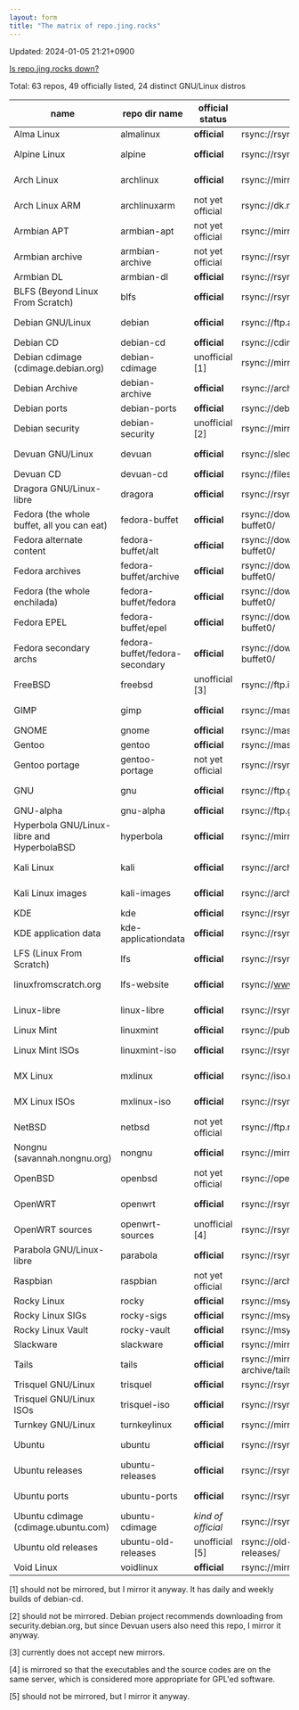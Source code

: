 ```yaml
---
layout: form
title: "The matrix of repo.jing.rocks"
---
```

Updated: 2024-01-05 21:21+0900

[Is repo.jing.rocks down?](https://repo.jing.rocks/)

Total: 63 repos, 49 officially listed, 24 distinct GNU/Linux distros

| name                                       | repo dir name                   | official status    | upstream                                                     | sync frequency | health monitor                                                           | mirror list                                                             |
|--------------------------------------------|---------------------------------|--------------------|--------------------------------------------------------------|----------------|--------------------------------------------------------------------------|-------------------------------------------------------------------------|
| Alma Linux                                 | almalinux                       | **official**       | rsync://rsync.repo.almalinux.org/almalinux/                  | every 2 hr     |                                                                          | https://mirrors.almalinux.org                                           |
| Alpine Linux                               | alpine                          | **official**       | rsync://rsync.alpinelinux.org/alpine/                        | every 20 min   |                                                                          | https://mirrors.alpinelinux.org/                                        |
| Arch Linux                                 | archlinux                       | **official**       | rsync://mirror.accum.se/mirror/archlinux/                    | every 10 min   | https://archlinux.org/mirrors/jing.rocks/                                | https://archlinux.org/mirrors/                                          |
| Arch Linux ARM                             | archlinuxarm                    | not yet official   | rsync://dk.mirror.archlinuxarm.org/archlinuxarm/             | every 6 hr     |                                                                          | https://www.archlinuxarm.org/about/mirrors                              |
| Armbian APT                                | armbian-apt                     | not yet official   | rsync://mirrors.dotsrc.org/armbian-apt/                      | every 4 hr     |                                                                          | https://github.com/armbian/mirror                                       |
| Armbian archive                            | armbian-archive                 | not yet official   | rsync://rsync.armbian.com/archive/                           | every week     |                                                                          | https://github.com/armbian/mirror                                       |
| Armbian DL                                 | armbian-dl                      | **official**       | rsync://rsync.armbian.com/dl/                                | every 4 hr     |                                                                          | https://github.com/armbian/mirror                                       |
| BLFS (Beyond Linux From Scratch)           | blfs                            | **official**       | rsync://rsync.osuosl.org/blfs/                               | every 24 hr    |                                                                          | https://www.linuxfromscratch.org/mirrors.html                           |
| Debian GNU/Linux                           | debian                          | **official**       | rsync://ftp.acc.umu.se/debian/                               | every 20 min   | https://mirror-master.debian.org/status/mirror-info/repo.jing.rocks.html | https://www.debian.org/mirror/list                                      |
| Debian CD                                  | debian-cd                       | **official**       | rsync://cdimage.debian.org/debian-cd/                        | push           |                                                                          | https://www.debian.org/CD/http-ftp/#mirrors                             |
| Debian cdimage (cdimage.debian.org)        | debian-cdimage                  | unofficial [1]     | rsync://mirror.accum.se/mirror/cdimage/                      | every week     |                                                                          |                                                                         |
| Debian Archive                             | debian-archive                  | **official**       | rsync://archive-klecker.debian.org/debian-archive/           | every day      |                                                                          | https://www.debian.org/distrib/archive                                  |
| Debian ports                               | debian-ports                    | **official**       | rsync://debian.inf.tu-dresden.de/debian-ports/               | every 6 hr     |                                                                          | https://www.ports.debian.org/mirrors                                    |
| Debian security                            | debian-security                 | unofficial [2]     | rsync://mirrors.dotsrc.org/debian-security/                  | every 2 hr     |                                                                          |                                                                         |
| Devuan GNU/Linux                           | devuan                          | **official**       | rsync://sledjhamr.org/devuan/                                | every 30 min   | https://sledjhamr.org/apt-panopticon/results/Report-web.html             | https://repo.jing.rocks/devuan/mirror_list.txt                          |
| Devuan CD                                  | devuan-cd                       | **official**       | rsync://files.devuan.org/devuan/                             | every 6 hr     |                                                                          | https://www.devuan.org/get-devuan                                       |
| Dragora GNU/Linux-libre                    | dragora                         | **official**       | rsync://rsync.dragora.org/dragora/                           | every 12 hr    |                                                                          | https://www.dragora.org/en/mirrors.html                                 |
| Fedora (the whole buffet, all you can eat) | fedora-buffet                   | **official**       | rsync://download-ib01.fedoraproject.org/fedora-buffet0/      | every 10 min   |                                                                          | https://admin.fedoraproject.org/mirrormanager/mirrors                   |
| Fedora alternate content                   | fedora-buffet/alt               | **official**       | rsync://download-ib01.fedoraproject.org/fedora-buffet0/      | every 10 min   |                                                                          | https://admin.fedoraproject.org/mirrormanager/mirrors                   |
| Fedora archives                            | fedora-buffet/archive           | **official**       | rsync://download-ib01.fedoraproject.org/fedora-buffet0/      | every 10 min   |                                                                          | https://admin.fedoraproject.org/mirrormanager/mirrors                   |
| Fedora (the whole enchilada)               | fedora-buffet/fedora            | **official**       | rsync://download-ib01.fedoraproject.org/fedora-buffet0/      | every 10 min   |                                                                          | https://admin.fedoraproject.org/mirrormanager/mirrors                   |
| Fedora EPEL                                | fedora-buffet/epel              | **official**       | rsync://download-ib01.fedoraproject.org/fedora-buffet0/      | every 10 min   |                                                                          | https://admin.fedoraproject.org/mirrormanager/mirrors                   |
| Fedora secondary archs                     | fedora-buffet/fedora-secondary  | **official**       | rsync://download-ib01.fedoraproject.org/fedora-buffet0/      | every 10 min   |                                                                          | https://admin.fedoraproject.org/mirrormanager/mirrors                   |
| FreeBSD                                    | freebsd                         | unofficial [3]     | rsync://ftp.iij.ad.jp/FreeBSD/                               | every 4 hr     |                                                                          | https://docs.freebsd.org/en/books/handbook/mirrors/                     |
| GIMP                                       | gimp                            | **official**       | rsync://master.gnome.org/gimp/pub/                           | every 8 hr     |                                                                          | https://www.gimp.org/donating/sponsors.html#official-mirrors            |
| GNOME                                      | gnome                           | **official**       | rsync://master.gnome.org/gnomeftp/                           | every 8 hr     |                                                                          |                                                                         |
| Gentoo                                     | gentoo                          | **official**       | rsync://masterdistfiles.gentoo.org/gentoo/                   | every 4 hr     |                                                                          | https://www.gentoo.org/downloads/mirrors/                               |
| Gentoo portage                             | gentoo-portage                  | not yet official   | rsync://rsync.us.gentoo.org/gentoo-portage/                  | every 30 min   |                                                                          | https://www.gentoo.org/support/rsync-mirrors/                           |
| GNU                                        | gnu                             | **official**       | rsync://ftp.gnu.org/gnu/                                     | every 11 hr    | https://download.savannah.gnu.org/mirmon/allgnu/                         | https://www.gnu.org/prep/ftp.html                                       |
| GNU-alpha                                  | gnu-alpha                       | **official**       | rsync://ftp.gnu.org/alpha/                                   | every day      |                                                                          | https://www.gnu.org/prep/ftp.html                                       |
| Hyperbola GNU/Linux-libre and HyperbolaBSD | hyperbola                       | **official**       | rsync://mirror.fsf.org/hyperbola/                            | every 12 hr    | https://www.hyperbola.info/mirrors/repo.jing.rocks/                      | https://www.hyperbola.info/mirrors/                                     |
| Kali Linux                                 | kali                            | **official**       | rsync://archive.kali.org/kali/                               | push           | https://mirror-traces.kali.org/mirror-info/repo.jing.rocks.html          | https://mirror-traces.kali.org/                                         |
| Kali Linux images                          | kali-images                     | **official**       | rsync://archive.kali.org/kali-images/                        | every 12 hr    | https://mirror-traces.kali.org/mirror-info/repo.jing.rocks.html          | https://cdimage.kali.org/README.mirrorlist                              |
| KDE                                        | kde                             | **official**       | rsync://rsync.kde.org/kdeftp                                 | every 2 hr     | https://download.kde.org/?mirrorstats                                    | https://download.kde.org/?mirrorstats                                   |
| KDE application data                       | kde-applicationdata             | **official**       | rsync://rsync.kde.org/applicationdata                        | every 2 hr     | https://files.kde.org/?mirrorstats                                       | https://files.kde.org/?mirrorstats                                      |
| LFS (Linux From Scratch)                   | lfs                             | **official**       | rsync://rsync.osuosl.org/lfs/                                | every 24 hr    |                                                                          | https://www.linuxfromscratch.org/mirrors.html                           |
| linuxfromscratch.org                       | lfs-website                     | **official**       | rsync://www.linuxfromscratch.org/lfs-website/                | every 12 hr    | https://lfs.jing.rocks/                                                  | https://www.linuxfromscratch.org/mirrors.html                           |
| Linux-libre                                | linux-libre                     | **official**       | rsync://rsync.linux-libre.fsfla.org/linux-libre/             | every 12 hr    |                                                                          | https://www.fsfla.org/ikiwiki/selibre/linux-libre/index.en.html#mirrors |
| Linux Mint                                 | linuxmint                       | **official**       | rsync://pub.linuxmint.com/pub/                               | every 8 hr     |                                                                          | https://linuxmint.com/mirrors.php                                       |
| Linux Mint ISOs                            | linuxmint-iso                   | **official**       | rsync://rsync-packages.linuxmint.com/packages/               | every 12 hr    |                                                                          | https://linuxmint.com/mirrors.php                                       |
| MX Linux                                   | mxlinux                         | **official**       | rsync://iso.mxrepo.com/workspace/                            | every 12 hr    |                                                                          | http://rsync-mxlinux.org/mirmon/packages.html                           |
| MX Linux ISOs                              | mxlinux-iso                     | **official**       | rsync://rsync-mxlinux.org/MX-Linux/                          | every 12 hr    |                                                                          | http://rsync-mxlinux.org/mirmon/                                        |
| NetBSD                                     | netbsd                          | not yet official   | rsync://ftp.riken.jp/netbsd/                                 | every 1 hr     |                                                                          | http://www.netbsd.org/mirrors/                                          |
| Nongnu (savannah.nongnu.org)               | nongnu                          | **official**       | rsync://mirror.accum.se/mirror/gnu.org/savannah/             | every 23 hr    | https://download.savannah.gnu.org/mirmon/savannah/                       | http://dl.sv.gnu.org/releases/00_MIRRORS.html                           |
| OpenBSD                                    | openbsd                         | not yet official   | rsync://openbsd.cs.toronto.edu/openbsd/                      | every 4 hr     |                                                                          | https://www.openbsd.org/ftp.html                                        |
| OpenWRT                                    | openwrt                         | **official**       | rsync://rsync.openwrt.org/downloads/                         | every 23 hr    |                                                                          | https://openwrt.org/downloads#mirrors                                   |
| OpenWRT sources                            | openwrt-sources                 | unofficial [4]     | rsync://rsync.openwrt.org/sources/                           | every 24 hr    |                                                                          |                                                                         |
| Parabola GNU/Linux-libre                   | parabola                        | **official**       | rsync://rsync.cyberbits.eu/parabola/                         | every 20 min   | https://www.parabola.nu/mirrors/jing.rocks                               | https://www.parabola.nu/mirrors/                                        |
| Raspbian                                   | raspbian                        | not yet official   | rsync://archive.raspbian.org/archive/                        | every 4 hr     |                                                                          | https://www.raspbian.org/RaspbianMirrors                                |
| Rocky Linux                                | rocky                           | **official**       | rsync://msync.rockylinux.org/rocky/mirror/pub/rocky/         | every 2 hr     |                                                                          | https://mirrors.rockylinux.org/mirrormanager/mirrors                    |
| Rocky Linux SIGs                           | rocky-sigs                      | **official**       | rsync://msync.rockylinux.org/rocky-sigs/                     | every 2 hr     |                                                                          | https://mirrors.rockylinux.org/mirrormanager/mirrors                    |
| Rocky Linux Vault                          | rocky-vault                     | **official**       | rsync://msync.rockylinux.org/rocky-vault/                    | every 8 hr     |                                                                          | https://mirrors.rockylinux.org/mirrormanager/mirrors                    |
| Slackware                                  | slackware                       | **official**       | rsync://mirror.slackbuilds.org/slackware/                    | every 8 hr     |                                                                          | https://mirrors.slackware.com/mirrorlist/                               |
| Tails                                      | tails                           | **official**       | rsync://mirrors.rsync.tails.boum.org/amnesia-archive/tails/  | every 1 hr     |                                                                          |                                                                         |
| Trisquel GNU/Linux                         | trisquel                        | **official**       | rsync://rsync.trisquel.org/trisquel.packages/                | every 2 hr     |                                                                          | https://trisquel.info/en/wiki/mirroring-trisquel                        |
| Trisquel GNU/Linux ISOs                    | trisquel-iso                    | **official**       | rsync://rsync.trisquel.org/trisquel.iso/                     | every 6 hr     |                                                                          | https://trisquel.info/en/wiki/mirroring-trisquel                        |
| Turnkey GNU/Linux                          | turnkeylinux                    | **official**       | rsync://mirror.turnkeylinux.org/turnkeylinux/                | every 1 hr     |                                                                          | https://www.turnkeylinux.org/mirrors                                    |
| Ubuntu                                     | ubuntu                          | **official**       | rsync://rsync.archive.ubuntu.com/ubuntu/                     | every 6 hr     | https://launchpad.net/ubuntu/+mirror/repo.jing.rocks-archive             | https://launchpad.net/ubuntu/+archivemirrors                            |
| Ubuntu releases                            | ubuntu-releases                 | **official**       | rsync://rsync.releases.ubuntu.com/releases/                  | every 4 hr     | https://launchpad.net/ubuntu/+mirror/repo.jing.rocks-ubuntu-releases     | https://launchpad.net/ubuntu/+cdmirrors                                 |
| Ubuntu ports                               | ubuntu-ports                    | **official**       | rsync://rsync.ports.ubuntu.com/ubuntu-ports/                 | every 6 hr     | https://launchpad.net/ubuntu/+mirror/repo.jing.rocks-ubuntu-ports        | https://launchpad.net/ubuntu/+archivemirrors                            |
| Ubuntu cdimage (cdimage.ubuntu.com)        | ubuntu-cdimage                  | *kind of official* | rsync://rsync.cdimage.ubuntu.com/cdimage/                    | every day      | https://launchpad.net/ubuntu/+mirror/repo.jing.rocks-ubuntu-cdimage      |                                                                         |
| Ubuntu old releases                        | ubuntu-old-releases             | unofficial [5]     | rsync://old-releases.ubuntu.com/ubuntu-old-releases/         | every week     |                                                                          |                                                                         |
| Void Linux                                 | voidlinux                       | **official**       | rsync://mirror.accum.se/mirror/voidlinux/                    | every 2 hr     |                                                                          | https://docs.voidlinux.org/xbps/repositories/mirrors/index.html         |

[1] should not be mirrored, but I mirror it anyway. It has daily and weekly builds of debian-cd.

[2] should not be mirrored. Debian project recommends downloading from security.debian.org, but since Devuan users also need this repo, I mirror it anyway.

[3] currently does not accept new mirrors.

[4] is mirrored so that the executables and the source codes are on the same server, which is considered more appropriate for GPL'ed software.

[5] should not be mirrored, but I mirror it anyway.

